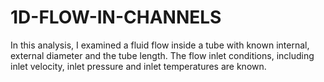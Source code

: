 # 1D-FLOW-IN-CHANNELS

In this analysis, I examined a fluid flow inside a tube with known internal, external diameter and the tube length. The flow inlet conditions, including inlet velocity, inlet pressure and inlet temperatures are known.

